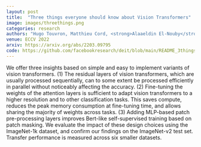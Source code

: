 ```yaml
---
layout: post
title:  "Three things everyone should know about Vision Transformers"
image: images/threethings.png
categories: research
authors: "Hugo Touvron, Matthieu Cord, <strong>Alaaeldin El-Nouby</strong>, Jakob Verbeek, Hervé Jégou"
venue: ECCV 2022
arxiv: https://arxiv.org/abs/2203.09795
code: https://github.com/facebookresearch/deit/blob/main/README_3things.md
---
```

 We offer three insights based on simple and easy to implement variants of vision transformers. (1) The residual layers of vision transformers, which are usually processed sequentially, can to some extent be processed efficiently in parallel without noticeably affecting the accuracy. (2) Fine-tuning the weights of the attention layers is sufficient to adapt vision transformers to a higher resolution and to other classification tasks. This saves compute, reduces the peak memory consumption at fine-tuning time, and allows sharing the majority of weights across tasks. (3) Adding MLP-based patch pre-processing layers improves Bert-like self-supervised training based on patch masking. We evaluate the impact of these design choices using the ImageNet-1k dataset, and confirm our findings on the ImageNet-v2 test set. Transfer performance is measured across six smaller datasets.
